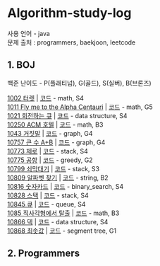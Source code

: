 # Algorithm-study-log
사용 언어 - java   
문제 출처 : programmers, baekjoon, leetcode  
  

## 1. BOJ  
백준 난이도 - P(플래티넘), G(골드), S(실버), B(브론즈)  
  
[1002 터렛](https://www.acmicpc.net/problem/1002) | [코드](https://github.com/mataeLee/Algorithm-study/blob/master/BOJ/BOJ_1002.java) - math, S4  
[1011 Fly me to the Alpha Centauri](https://www.acmicpc.net/problem/1011) | [코드](https://github.com/mataeLee/Algorithm-study/blob/master/BOJ/BOJ_1011.java) - math, G5  
[1021 회전하는 큐](https://www.acmicpc.net/problem/1021) | [코드](https://github.com/mataeLee/Algorithm-study/blob/master/BOJ/BOJ_1021.java) - data structure, S4  
[10250 ACM 호텔](https://www.acmicpc.net/problem/10250) | [코드](https://github.com/mataeLee/Algorithm-study/blob/master/BOJ/BOJ_10250.java) - math, B3  
[1043 거짓말](https://www.acmicpc.net/problem/1043) | [코드](https://github.com/mataeLee/Algorithm-study/blob/master/BOJ/BOJ_1043.java) - graph, G4  
[10757 큰 수 A+B](https://www.acmicpc.net/problem/10757) | [코드](https://github.com/mataeLee/Algorithm-study/blob/master/BOJ/BOJ_10757.java) - graph, G4  
[10773 제로](https://www.acmicpc.net/problem/10773) | [코드](https://github.com/mataeLee/Algorithm-study/blob/master/BOJ/BOJ_10773.java) - stack, S4  
[10775 공항](https://www.acmicpc.net/problem/10775) | [코드](https://github.com/mataeLee/Algorithm-study/blob/master/BOJ/BOJ_10775.java) - greedy, G2   
[10799 쇠막대기](https://www.acmicpc.net/problem/10799) | [코드](https://github.com/mataeLee/Algorithm-study/blob/master/BOJ/BOJ_10799.java) - stack, S3   
[10809 알파벳 찾기](https://www.acmicpc.net/problem/10809) | [코드](https://github.com/mataeLee/Algorithm-study/blob/master/BOJ/BOJ_10809.java) - string, B2  
[10816 숫자카드](https://www.acmicpc.net/problem/10816) | [코드](https://github.com/mataeLee/Algorithm-study/blob/master/BOJ/BOJ_10816.java) - binary_search, S4   
[10828 스택](https://www.acmicpc.net/problem/10828) | [코드](https://github.com/mataeLee/Algorithm-study/blob/master/BOJ/BOJ_10828.java) - stack, S4   
[10845 큐](https://www.acmicpc.net/problem/10845) | [코드](https://github.com/mataeLee/Algorithm-study/blob/master/BOJ/BOJ_10845.java) - queue, S4   
[1085 직사각형에서 탈출](https://www.acmicpc.net/problem/1085) | [코드](https://github.com/mataeLee/Algorithm-study/blob/master/BOJ/BOJ_1085.java) - math, B3   
[10866 덱](https://www.acmicpc.net/problem/10866) | [코드](https://github.com/mataeLee/Algorithm-study/blob/master/BOJ/BOJ_10866.java) - data structure, S4   
[10868 최솟값](https://www.acmicpc.net/problem/10868) | [코드](https://github.com/mataeLee/Algorithm-study/blob/master/BOJ/BOJ_10868.java) - segment tree, G1   
## 2. Programmers
